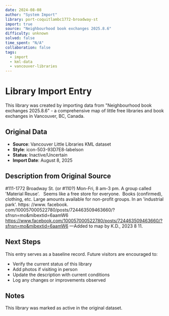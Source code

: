```yaml
---
date: 2024-08-08
author: "System Import"
library: port-coquitlambc1772-broadway-st
import: true
source: "Neighbourhood book exchanges 2025.8.6"
difficulty: unknown
solved: false
time_spent: "N/A"
collaboration: false
tags:
  - import
  - kml-data
  - vancouver-libraries
---
```


# Library Import Entry

This library was created by importing data from "Neighbourhood book exchanges 2025.8.6" - a comprehensive map of little free libraries and book exchanges in Vancouver, BC, Canada.

## Original Data

- **Source**: Vancouver Little Libraries KML dataset
- **Style**: icon-503-93D7E8-labelson
- **Status**: Inactive/Uncertain
- **Import Date**: August 8, 2025

## Description from Original Source

#111-1772 Broadway St. (or #110?)
Mon-Fri, 8 am-3 pm.
A group called 'Material Reuse'.  
Seems like a free store for everyone.  
Books (confirmed), clothing, etc. 
Large amounts available for non-profit groups.
In an 'industrial park'.
https: //www. facebook. com/100057000522780/posts/724463509463660/?sfnsn=mo&mibextid=6aamW6
https://www.facebook.com/100057000522780/posts/724463509463660/?sfnsn=mo&mibextid=6aamW6
—Added to map by K.D., 2023 8 11.  



## Next Steps

This entry serves as a baseline record. Future visitors are encouraged to:
- Verify the current status of this library
- Add photos if visiting in person
- Update the description with current conditions
- Log any changes or improvements observed

## Notes

This library was marked as active in the original dataset.
